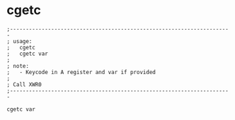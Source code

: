 # cgetc

    ;----------------------------------------------------------------------
	; usage:
	;	cgetc
	;	cgetc var
	;
	; note:
	;	- Keycode in A register and var if provided
	;
	; Call XWR0
	;----------------------------------------------------------------------
	
    cgetc var
